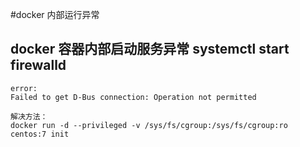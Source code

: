 #docker 内部运行异常

## docker 容器内部启动服务异常 systemctl start firewalld 
```shell
error:
Failed to get D-Bus connection: Operation not permitted 

解决方法：
docker run -d --privileged -v /sys/fs/cgroup:/sys/fs/cgroup:ro centos:7 init 
```
